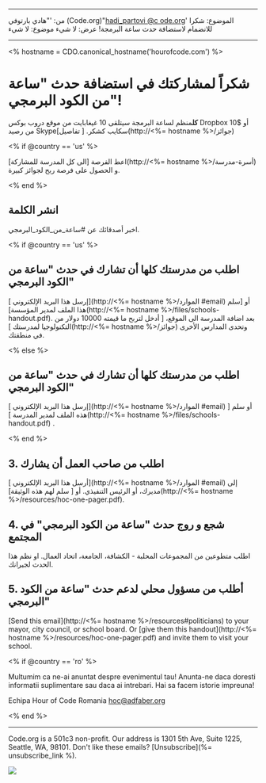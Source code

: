* * *

من: '"هادي بارتوفي (Code.org)"[hadi_partovi @&#99; ode.org](&#109;&#x61;&#105;&#x6c;&#x74;&#111;&#x3a;&#104;&#x61;&#x64;&#105;&#x5f;&#112;&#x61;&#x72;&#116;&#x6f;&#118;&#x69;&#x40;&#99;&#x6f;&#100;&#x65;&#x2e;&#111;&#x72;&#103;)' الموضوع: شكرا للانضمام لاستضافة حدث ساعة البرمجة! عرض: لا شيء موضوع: لا شيء

* * *

<% hostname = CDO.canonical_hostname('hourofcode.com') %>

# شكراً لمشاركتك في استضافة حدث "ساعة من الكود البرمجي"!

**كل**منظم لساعة البرمجة سيتلقى 10 غيغابايت من موقع دروب بوكس Dropbox أو $10 من رصيد Skypeسكايب كشكر. [ تفاصيل](http://<%= hostname %>/جوائز)

<% if @country == 'us' %>

اعط الفرصة [الى كل المدرسة للمشاركة](http://<%= hostname %>/أسرة-مدرسة) و الحصول على فرصة ربح لجوائز كبيرة.

<% end %>

## انشر الكلمة

اخبر أصدقائك عن #ساعة_من_الكود_البرمجي.

<% if @country == 'us' %>

## اطلب من مدرستك كلها أن تشارك في حدث "ساعة من الكود البرمجي"

[ إرسل هذا البريد الإلكتروني](http://<%= hostname %>/الموارد #email) أو [سلم هذا الملف لمدير المؤسسة](http://<%= hostname %>/files/schools-handout.pdf). بعد اضافة المدرسة الى الموقع، [ أدخل لتربح ما قيمته 10000 دولار من التكنولوجيا لمدرستك ](http://<%= hostname %>/جوائز) وتحدى المدارس الأخرى في منطقتك.

<% else %>

## اطلب من مدرستك كلها أن تشارك في حدث "ساعة من الكود البرمجي"

[ إرسل هذا البريد الإلكتروني](http://<%= hostname %>/الموارد #email) أو سلم [ هذه الملف لمدير المدرسة ](http://<%= hostname %>/files/schools-handout.pdf) .

<% end %>

## 3. اطلب من صاحب العمل أن يشارك

[ أرسل هذا البريد الإلكتروني](http://<%= hostname %>/الموارد #email) إلى مديرك، أو الرئيس التنفيذي. أو [ سلم لهم هذه الوثيقة](http://<%= hostname %>/resources/hoc-one-pager.pdf).

## 4. شجع و روج حدث "ساعة من الكود البرمجي" في المجتمع

اطلب متطوعين من المجموعات المحلبة - الكشافة، الجامعة، اتحاد العمال. او نظم هذا الحدث لجيرانك.

## 5. أطلب من مسؤول محلي لدعم حدث "ساعة من الكود البرمجي"

[Send this email](http://<%= hostname %>/resources#politicians) to your mayor, city council, or school board. Or [give them this handout](http://<%= hostname %>/resources/hoc-one-pager.pdf) and invite them to visit your school.

<% if @country == 'ro' %>

Multumim ca ne-ai anuntat despre evenimentul tau! Anunta-ne daca doresti informatii suplimentare sau daca ai intrebari. Hai sa facem istorie impreuna!

Echipa Hour of Code Romania hoc@adfaber.org

<% end %>

* * *

Code.org is a 501c3 non-profit. Our address is 1301 5th Ave, Suite 1225, Seattle, WA, 98101. Don't like these emails? [Unsubscribe](%= unsubscribe_link %).

![](<%= tracking_pixel %>)